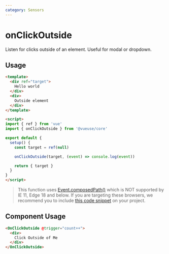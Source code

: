 ```yaml
---
category: Sensors
---
```


# onClickOutside

Listen for clicks outside of an element. Useful for modal or dropdown.

## Usage

```html {18}
<template>
  <div ref="target">
    Hello world
  </div>
  <div>
    Outside element
  </div>
</template>

<script>
import { ref } from 'vue'
import { onClickOutside } from '@vueuse/core'

export default {
  setup() {
    const target = ref(null)

    onClickOutside(target, (event) => console.log(event))

    return { target }
  }
}
</script>
```

> This function uses [Event.composedPath()](https://developer.mozilla.org/en-US/docs/Web/API/Event/composedPath) which is NOT supported by IE 11, Edge 18 and below. If you are targeting these browsers, we recommend you to include [this code snippet](https://gist.github.com/sibbng/13e83b1dd1b733317ce0130ef07d4efd) on your project.

## Component Usage

```html
<OnClickOutside @trigger="count++">
  <div>
    Click Outside of Me
  </div>
</OnClickOutside>
```

